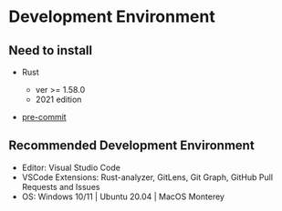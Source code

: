 # Development Environment

## Need to install

* Rust

  * ver >= 1.58.0
  * 2021 edition

* [pre-commit](https://pre-commit.com/)

## Recommended Development Environment

* Editor: Visual Studio Code
* VSCode Extensions: Rust-analyzer, GitLens, Git Graph, GitHub Pull Requests and Issues
* OS: Windows 10/11 | Ubuntu 20.04 | MacOS Monterey
